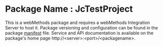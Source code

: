 # Package Name : JcTestProject
This is a webMethods package and requires a webMethods Integration Server to host it. Package versioning and configuration can be found in the package [manifest](./JcTestProject/manifest.v3) file. Service and API documentation is available on the package's home page http://&lt;server&gt;:&lt;port&gt;/&lt;packagename>.